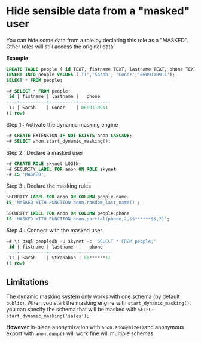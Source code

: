 Hide sensible data from a "masked" user
===============================================================================

You can hide some data from a role by declaring this role as a "MASKED". 
Other roles will still access the original data.  

**Example**:

<!-- demo/masking.sql -->

```sql
CREATE TABLE people ( id TEXT, fistname TEXT, lastname TEXT, phone TEXT);
INSERT INTO people VALUES ('T1','Sarah', 'Conor','0609110911');
SELECT * FROM people;

=# SELECT * FROM people;
 id | fistname | lastname |   phone    
----+----------+----------+------------
 T1 | Sarah    | Conor    | 0609110911
(1 row)
```

Step 1 : Activate the dynamic masking engine

```sql
=# CREATE EXTENSION IF NOT EXISTS anon CASCADE;
=# SELECT anon.start_dynamic_masking();
```

Step 2 : Declare a masked user

```sql
=# CREATE ROLE skynet LOGIN;
=# SECURITY LABEL FOR anon ON ROLE skynet 
-# IS 'MASKED';
```

Step 3 : Declare the masking rules

```sql
SECURITY LABEL FOR anon ON COLUMN people.name 
IS 'MASKED WITH FUNCTION anon.random_last_name()';

SECURITY LABEL FOR anon ON COLUMN people.phone 
IS 'MASKED WITH FUNCTION anon.partial(phone,2,$$******$$,2)';
```


Step 4 : Connect with the masked user

```sql
=# \! psql peopledb -U skynet -c 'SELECT * FROM people;'
 id | fistname | lastname  |   phone    
----+----------+-----------+------------
 T1 | Sarah    | Stranahan | 06******11
(1 row)
```

Limitations
------------------------------------------------------------------------------

The dynamic masking system only works with one schema (by default `public`). 
When you start the masking engine with `start_dynamic_masking()`, you can 
specify the schema that will be masked with `SELECT start_dynamic_masking('sales');`. 

**However** in-place anonymization with `anon.anonymize()`and anonymous export 
with `anon.dump()` will work fine will multiple schemas.

